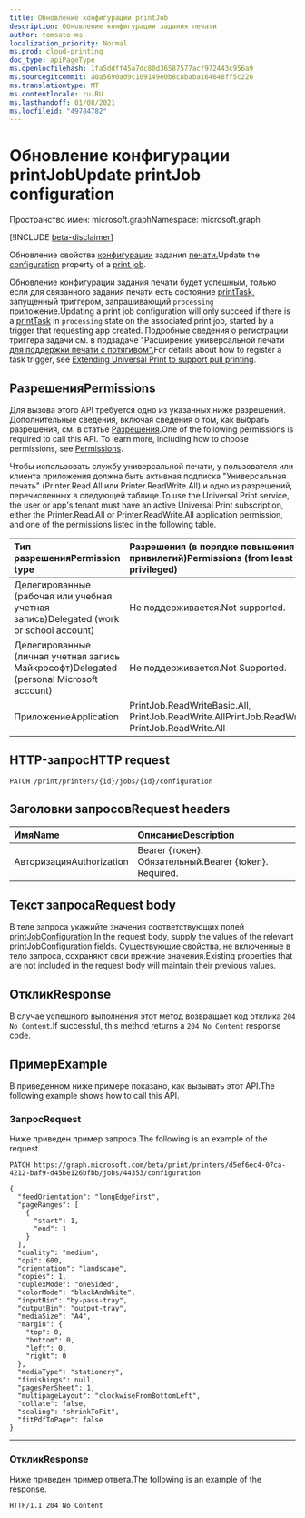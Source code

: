 ```yaml
---
title: Обновление конфигурации printJob
description: Обновление конфигурации задания печати
author: tomsato-ms
localization_priority: Normal
ms.prod: cloud-printing
doc_type: apiPageType
ms.openlocfilehash: 1fa5ddff45a7dc80d36587577acf972443c956a9
ms.sourcegitcommit: a0a5690ad9c109149e0b8c8baba164648ff5c226
ms.translationtype: MT
ms.contentlocale: ru-RU
ms.lasthandoff: 01/08/2021
ms.locfileid: "49784782"
---
```

# <a name="update-printjob-configuration"></a><span data-ttu-id="c6a05-103">Обновление конфигурации printJob</span><span class="sxs-lookup"><span data-stu-id="c6a05-103">Update printJob configuration</span></span>

<span data-ttu-id="c6a05-104">Пространство имен: microsoft.graph</span><span class="sxs-lookup"><span data-stu-id="c6a05-104">Namespace: microsoft.graph</span></span>

[!INCLUDE [beta-disclaimer](../../includes/beta-disclaimer.md)]

<span data-ttu-id="c6a05-105">Обновление свойства [конфигурации](../resources/printjobconfiguration.md) задания [печати.](../resources/printjob.md)</span><span class="sxs-lookup"><span data-stu-id="c6a05-105">Update the [configuration](../resources/printjobconfiguration.md) property of a [print job](../resources/printjob.md).</span></span>

<span data-ttu-id="c6a05-106">Обновление конфигурации задания печати будет успешным, только если для связанного задания печати есть состояние [printTask,](../resources/printTask.md) запущенный триггером, запрашивающий `processing` приложение.</span><span class="sxs-lookup"><span data-stu-id="c6a05-106">Updating a print job configuration will only succeed if there is a [printTask](../resources/printTask.md) in `processing` state on the associated print job, started by a trigger that requesting app created.</span></span> <span data-ttu-id="c6a05-107">Подробные сведения о регистрации триггера задачи см. в подзадаче "Расширение универсальной печати [для поддержки печати с потягивом".](/graph/universal-print-concept-overview#extending-universal-print-to-support-pull-printing)</span><span class="sxs-lookup"><span data-stu-id="c6a05-107">For details about how to register a task trigger, see [Extending Universal Print to support pull printing](/graph/universal-print-concept-overview#extending-universal-print-to-support-pull-printing).</span></span>

## <a name="permissions"></a><span data-ttu-id="c6a05-108">Разрешения</span><span class="sxs-lookup"><span data-stu-id="c6a05-108">Permissions</span></span>
<span data-ttu-id="c6a05-p102">Для вызова этого API требуется одно из указанных ниже разрешений. Дополнительные сведения, включая сведения о том, как выбрать разрешения, см. в статье [Разрешения](/graph/permissions-reference).</span><span class="sxs-lookup"><span data-stu-id="c6a05-p102">One of the following permissions is required to call this API. To learn more, including how to choose permissions, see [Permissions](/graph/permissions-reference).</span></span>

<span data-ttu-id="c6a05-111">Чтобы использовать службу универсальной печати, у пользователя или клиента приложения должна быть активная подписка "Универсальная печать" (Printer.Read.All или Printer.ReadWrite.All) и одно из разрешений, перечисленных в следующей таблице.</span><span class="sxs-lookup"><span data-stu-id="c6a05-111">To use the Universal Print service, the user or app's tenant must have an active Universal Print subscription, either the Printer.Read.All or Printer.ReadWrite.All application permission, and one of the permissions listed in the following table.</span></span>

|<span data-ttu-id="c6a05-112">Тип разрешения</span><span class="sxs-lookup"><span data-stu-id="c6a05-112">Permission type</span></span> | <span data-ttu-id="c6a05-113">Разрешения (в порядке повышения привилегий)</span><span class="sxs-lookup"><span data-stu-id="c6a05-113">Permissions (from least to most privileged)</span></span> |
|:---------------|:--------------------------------------------|
|<span data-ttu-id="c6a05-114">Делегированные (рабочая или учебная учетная запись)</span><span class="sxs-lookup"><span data-stu-id="c6a05-114">Delegated (work or school account)</span></span>| <span data-ttu-id="c6a05-115">Не поддерживается.</span><span class="sxs-lookup"><span data-stu-id="c6a05-115">Not supported.</span></span> |
|<span data-ttu-id="c6a05-116">Делегированные (личная учетная запись Майкрософт)</span><span class="sxs-lookup"><span data-stu-id="c6a05-116">Delegated (personal Microsoft account)</span></span>|<span data-ttu-id="c6a05-117">Не поддерживается.</span><span class="sxs-lookup"><span data-stu-id="c6a05-117">Not Supported.</span></span>|
|<span data-ttu-id="c6a05-118">Приложение</span><span class="sxs-lookup"><span data-stu-id="c6a05-118">Application</span></span>| <span data-ttu-id="c6a05-119">PrintJob.ReadWriteBasic.All, PrintJob.ReadWrite.All</span><span class="sxs-lookup"><span data-stu-id="c6a05-119">PrintJob.ReadWriteBasic.All, PrintJob.ReadWrite.All</span></span> |

## <a name="http-request"></a><span data-ttu-id="c6a05-120">HTTP-запрос</span><span class="sxs-lookup"><span data-stu-id="c6a05-120">HTTP request</span></span>
<!-- { "blockType": "ignored" } -->
```http
PATCH /print/printers/{id}/jobs/{id}/configuration
```
## <a name="request-headers"></a><span data-ttu-id="c6a05-121">Заголовки запросов</span><span class="sxs-lookup"><span data-stu-id="c6a05-121">Request headers</span></span>
| <span data-ttu-id="c6a05-122">Имя</span><span class="sxs-lookup"><span data-stu-id="c6a05-122">Name</span></span>          | <span data-ttu-id="c6a05-123">Описание</span><span class="sxs-lookup"><span data-stu-id="c6a05-123">Description</span></span>   |
|:--------------|:--------------|
| <span data-ttu-id="c6a05-124">Авторизация</span><span class="sxs-lookup"><span data-stu-id="c6a05-124">Authorization</span></span> | <span data-ttu-id="c6a05-p103">Bearer {токен}. Обязательный.</span><span class="sxs-lookup"><span data-stu-id="c6a05-p103">Bearer {token}. Required.</span></span> |

## <a name="request-body"></a><span data-ttu-id="c6a05-127">Текст запроса</span><span class="sxs-lookup"><span data-stu-id="c6a05-127">Request body</span></span>
<span data-ttu-id="c6a05-128">В теле запроса укажийте значения соответствующих полей [printJobConfiguration.](../resources/printjobconfiguration.md)</span><span class="sxs-lookup"><span data-stu-id="c6a05-128">In the request body, supply the values of the relevant [printJobConfiguration](../resources/printjobconfiguration.md) fields.</span></span> <span data-ttu-id="c6a05-129">Существующие свойства, не включенные в тело запроса, сохраняют свои прежние значения.</span><span class="sxs-lookup"><span data-stu-id="c6a05-129">Existing properties that are not included in the request body will maintain their previous values.</span></span>

## <a name="response"></a><span data-ttu-id="c6a05-130">Отклик</span><span class="sxs-lookup"><span data-stu-id="c6a05-130">Response</span></span>
<span data-ttu-id="c6a05-131">В случае успешного выполнения этот метод возвращает код отклика `204 No Content`.</span><span class="sxs-lookup"><span data-stu-id="c6a05-131">If successful, this method returns a `204 No Content` response code.</span></span>

## <a name="example"></a><span data-ttu-id="c6a05-132">Пример</span><span class="sxs-lookup"><span data-stu-id="c6a05-132">Example</span></span>
<span data-ttu-id="c6a05-133">В приведенном ниже примере показано, как вызывать этот API.</span><span class="sxs-lookup"><span data-stu-id="c6a05-133">The following example shows how to call this API.</span></span>
### <a name="request"></a><span data-ttu-id="c6a05-134">Запрос</span><span class="sxs-lookup"><span data-stu-id="c6a05-134">Request</span></span>
<span data-ttu-id="c6a05-135">Ниже приведен пример запроса.</span><span class="sxs-lookup"><span data-stu-id="c6a05-135">The following is an example of the request.</span></span>

<!-- {
  "blockType": "request",
  "name": "printjob-update-configuration"
}-->
```http
PATCH https://graph.microsoft.com/beta/print/printers/d5ef6ec4-07ca-4212-baf9-d45be126bfbb/jobs/44353/configuration

{
  "feedOrientation": "longEdgeFirst",
  "pageRanges": [
    {
      "start": 1,
      "end": 1
    }
  ],
  "quality": "medium",
  "dpi": 600,
  "orientation": "landscape",
  "copies": 1,
  "duplexMode": "oneSided",
  "colorMode": "blackAndWhite",
  "inputBin": "by-pass-tray",
  "outputBin": "output-tray",
  "mediaSize": "A4",
  "margin": {
    "top": 0,
    "bottom": 0,
    "left": 0,
    "right": 0
  },
  "mediaType": "stationery",
  "finishings": null,
  "pagesPerSheet": 1,
  "multipageLayout": "clockwiseFromBottomLeft",
  "collate": false,
  "scaling": "shrinkToFit",
  "fitPdfToPage": false
}
```

---


### <a name="response"></a><span data-ttu-id="c6a05-136">Отклик</span><span class="sxs-lookup"><span data-stu-id="c6a05-136">Response</span></span>
<span data-ttu-id="c6a05-137">Ниже приведен пример ответа.</span><span class="sxs-lookup"><span data-stu-id="c6a05-137">The following is an example of the response.</span></span> 
<!-- {
  "blockType": "response",
  "truncated": true
} -->
```http
HTTP/1.1 204 No Content
```

<!-- uuid: 8fcb5dbc-d5aa-4681-8e31-b001d5168d79
2015-10-25 14:57:30 UTC -->
<!-- {
  "type": "#page.annotation",
  "description": "Update print job configuration",
  "keywords": "",
  "section": "documentation",
  "tocPath": ""
}-->


